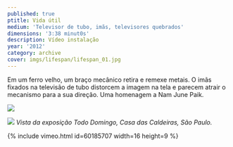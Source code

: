 ```yaml
---
published: true
ptitle: Vida útil
medium: 'Televisor de tubo, imãs, televisores quebrados'
dimensions: '3:38 minut0s'
description: Vídeo instalação
year: '2012'
category: archive
cover: imgs/lifespan/lifespan_01.jpg
---
```

Em um ferro velho, um braço mecânico retira e remexe metais. O imãs fixados na televisão de tubo distorcem a imagem na tela e parecem atrair o mecanismo para a sua direção. Uma homenagem a Nam June Paik.

![]({{site.baseurl}}/imgs/lifespan/lifespan_00.jpg)

![]({{site.baseurl}}/imgs/lifespan/lifespan_02.jpg)
_Vista da exposição Todo Domingo, Casa das Caldeiras, São Paulo._

{% include vimeo.html id=60185707 width=16 height=9 %}
